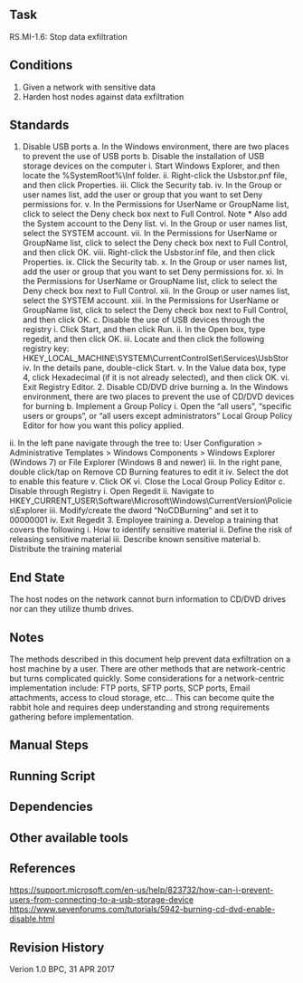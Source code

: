 ## Task

RS.MI-1.6: Stop data exfiltration
## Conditions

1) Given a network with sensitive data
2) Harden host nodes against data exfiltration
## Standards

1. Disable USB ports a. In the Windows environment, there are two places to prevent the use of USB ports b. Disable the installation of USB storage devices on the computer i. Start Windows Explorer, and then locate the %SystemRoot%\Inf folder. ii. Right-click the Usbstor.pnf file, and then click Properties. iii. Click the Security tab. iv. In the Group or user names list, add the user or group that you want to set Deny permissions for. v. In the Permissions for UserName or GroupName list, click to select the Deny check box next to Full Control. Note * Also add the System account to the Deny list. vi. In the Group or user names list, select the SYSTEM account. vii. In the Permissions for UserName or GroupName list, click to select the Deny check box next to Full Control, and then click OK. viii. Right-click the Usbstor.inf file, and then click Properties. ix. Click the Security tab. x. In the Group or user names list, add the user or group that you want to set Deny permissions for. xi. In the Permissions for UserName or GroupName list, click to select the Deny check box next to Full Control. xii. In the Group or user names list, select the SYSTEM account. xiii. In the Permissions for UserName or GroupName list, click to select the Deny check box next to Full Control, and then click OK. c. Disable the use of USB devices through the registry i. Click Start, and then click Run. ii. In the Open box, type regedit, and then click OK. iii. Locate and then click the following registry key: HKEY_LOCAL_MACHINE\SYSTEM\CurrentControlSet\Services\UsbStor iv. In the details pane, double-click Start. v. In the Value data box, type 4, click Hexadecimal (if it is not already selected), and then click OK. vi. Exit Registry Editor. 2. Disable CD/DVD drive burning a. In the Windows environment, there are two places to prevent the use of CD/DVD devices for burning b. Implement a Group Policy i. Open the “all users”, “specific users or groups”, or “all users except administrators” Local Group Policy Editor for how you want this policy applied.

ii. In the left pane navigate through the tree to: User Configuration > Administrative Templates > Windows Components > Windows Explorer (Windows 7) or File Explorer (Windows 8 and newer) iii. In the right pane, double click/tap on Remove CD Burning features to edit it iv. Select the dot to enable this feature v. Click OK vi. Close the Local Group Policy Editor c. Disable through Registry i. Open Regedit ii. Navigate to HKEY_CURRENT_USER\Software\Microsoft\Windows\CurrentVersion\Policies\Explorer iii. Modify/create the dword “NoCDBurning” and set it to 00000001 iv. Exit Regedit 3. Employee training a. Develop a training that covers the following i. How to identify sensitive material ii. Define the risk of releasing sensitive material iii. Describe known sensitive material b. Distribute the training material

## End State

The host nodes on the network cannot burn information to CD/DVD drives nor can they utilize thumb drives.
## Notes

The methods described in this document help prevent data exfiltration on a host machine by a user. There are other methods that are network-centric but turns complicated quickly. Some considerations for a network-centric implementation include: FTP ports, SFTP ports, SCP ports, Email attachments, access to cloud storage, etc… This can become quite the rabbit hole and requires deep understanding and strong requirements gathering before implementation.
## Manual Steps


## Running Script


## Dependencies


## Other available tools


## References

https://support.microsoft.com/en-us/help/823732/how-can-i-prevent-users-from-connecting-to-a-usb-storage-device
https://www.sevenforums.com/tutorials/5942-burning-cd-dvd-enable-disable.html
## Revision History

Verion 1.0 BPC, 31 APR 2017